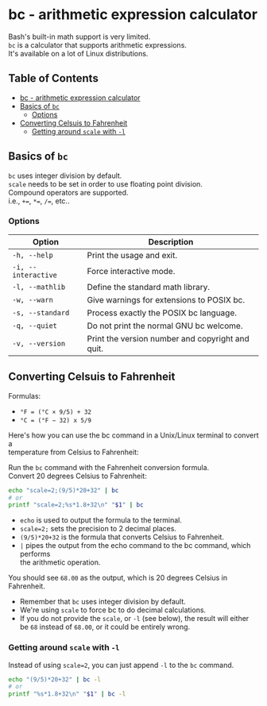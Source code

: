 # bc - arithmetic expression calculator  

Bash's built-in math support is very limited.  
`bc` is a calculator that supports arithmetic expressions.  
It's available on a lot of Linux distributions.  

## Table of Contents  
* [bc - arithmetic expression calculator](#bc---arithmetic-expression-calculator) 
* [Basics of `bc`](#basics-of-bc) 
    * [Options](#options) 
* [Converting Celsuis to Fahrenheit](#converting-celsuis-to-fahrenheit) 
    * [Getting around `scale` with `-l`](#getting-around-scale-with--l) 


## Basics of `bc`

`bc` uses integer division by default.  
`scale` needs to be set in order to use floating point division.  
Compound operators are supported.  
i.e., `+=`, `*=`, `/=`, etc.. 


### Options  
| Option              | Description                                      |
| ------------------- | ------------------------------------------------ |
| `-h, --help`        | Print the usage and exit.                        |
| `-i, --interactive` | Force interactive mode.                          |
| `-l, --mathlib`     | Define the standard math library.                |
| `-w, --warn`        | Give warnings for extensions to POSIX bc.        |
| `-s, --standard`    | Process exactly the POSIX bc language.           |
| `-q, --quiet`       | Do not print the normal GNU bc welcome.          |
| `-v, --version`     | Print the version number and copyright and quit. |


## Converting Celsuis to Fahrenheit  

Formulas:  
* `°F = (°C × 9/5) + 32`
* `°C = (°F − 32) x 5/9`

Here's how you can use the bc command in a Unix/Linux terminal to convert a  
temperature from Celsius to Fahrenheit:  

Run the `bc` command with the Fahrenheit conversion formula.  
Convert 20 degrees Celsius to Fahrenheit:  
```bash  
echo "scale=2;(9/5)*20+32" | bc  
# or  
printf "scale=2;%s*1.8+32\n" "$1" | bc  
```

* `echo` is used to output the formula to the terminal.  
* `scale=2;` sets the precision to 2 decimal places.  
* `(9/5)*20+32` is the formula that converts Celsius to Fahrenheit.  
* `|` pipes the output from the echo command to the bc command, which performs  
  the arithmetic operation.  

You should see `68.00` as the output, which is 20 degrees Celsius in Fahrenheit.  

* Remember that `bc` uses integer division by default.  
* We're using `scale` to force bc to do decimal calculations.  
* If you do not provide the `scale`, or `-l` (see below), the result will either  
  be `68` instead of `68.00`, or it could be entirely wrong.  

### Getting around `scale` with `-l`
Instead of using `scale=2`, you can just append `-l` to the `bc` command.  
```bash  
echo "(9/5)*20+32" | bc -l  
# or  
printf "%s*1.8+32\n" "$1" | bc -l  
```





